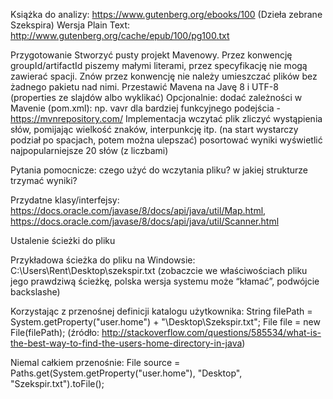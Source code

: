 Książka do analizy: https://www.gutenberg.org/ebooks/100 (Dzieła zebrane Szekspira)
Wersja Plain Text: http://www.gutenberg.org/cache/epub/100/pg100.txt

Przygotowanie
Stworzyć pusty projekt Mavenowy. Przez konwencję groupId/artifactId piszemy małymi literami, przez specyfikację nie mogą zawierać spacji.
Znów przez konwencję nie należy umieszczać plików bez żadnego pakietu nad nimi.
Przestawić Mavena na Javę 8 i UTF-8 (properties ze slajdów albo wyklikać)
Opcjonalnie: dodać zależności w Mavenie (pom.xml): np. vavr dla bardziej funkcyjnego podejścia - https://mvnrepository.com/
Implementacja
wczytać plik
zliczyć wystąpienia słów, pomijając wielkość znaków, interpunkcję itp. (na start wystarczy podział po spacjach, potem można ulepszać)
posortować wyniki
wyświetlić najpopularniejsze 20 słów (z liczbami)

Pytania pomocnicze:
czego użyć do wczytania pliku?
w jakiej strukturze trzymać wyniki?

Przydatne klasy/interfejsy: https://docs.oracle.com/javase/8/docs/api/java/util/Map.html, https://docs.oracle.com/javase/8/docs/api/java/util/Scanner.html

Ustalenie ścieżki do pliku

Przykładowa ścieżka do pliku na Windowsie:
C:\\Users\\Rent\\Desktop\\szekspir.txt (zobaczcie we właściwościach pliku jego prawdziwą ścieżkę, polska wersja systemu może “kłamać”, podwójcie backslashe)

Korzystając z przenośnej definicji katalogu użytkownika:
String filePath = System.getProperty("user.home") + "\\Desktop\\Szekspir.txt";
File file = new File(filePath);
(źródło: http://stackoverflow.com/questions/585534/what-is-the-best-way-to-find-the-users-home-directory-in-java)

Niemal całkiem przenośnie:
File source = Paths.get(System.getProperty("user.home"), "Desktop", "Szekspir.txt").toFile();
